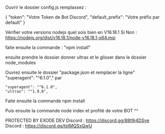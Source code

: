 Ouvrir le dossier config.js remplassez :

{
	"token": "Votre Token de Bot Discord",
	"default_prefix": "Votre préfix par default"
}

Vérifier votre versions nodejs quel sois bien en V16.18.1 
Si Non : https://nodejs.org/dist/v16.18.1/node-v16.18.1-x64.msi

faite ensuite la commande : "npm install"

ensuite prendre le dossier donner ultrax et le glisser dans le dossier node_modules

Ouvrez ensuite le dossier "package.json et remplacer la ligne" "superagent": "^6.1.0"," par 

    "superagent": "^6.1.0",
    "ultrax": "^1.9.0",

Faite ensuite la commande npm install

Puis ensuite la commande node index et profité de votre BOT ^^


PROTECTED BY EXODE DEV
Discord : https://discord.gg/88t9j4DSye
Discord : https://discord.gg/tstMQSxQwU

